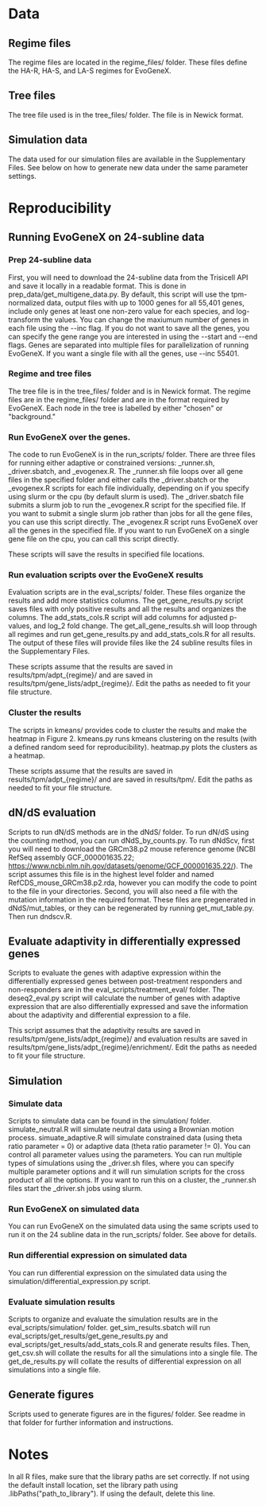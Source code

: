 # Data

## Regime files

The regime files are located in the regime_files/ folder. These files define the HA-R, HA-S, and LA-S regimes for EvoGeneX.

## Tree files

The tree file used is in the tree_files/ folder. The file is in Newick format.

## Simulation data

The data used for our simulation files are available in the Supplementary Files. See below on how to generate new data under the same parameter settings.

# Reproducibility

## Running EvoGeneX on 24-subline data

### Prep 24-subline data

First, you will need to download the 24-subline data from the Trisicell API and save it locally in a readable format. This is done in prep_data/get_multigene_data.py. By default, this script will use the tpm-normalized data, output files with up to 1000 genes for all 55,401 genes, include only genes at least one non-zero value for each species, and log-transform the values. You can change the maxiumum number of genes in each file using the --inc flag. If you do not want to save all the genes, you can specify the gene range you are interested in using the --start and --end flags. Genes are separated into multiple files for parallelization of running EvoGeneX. If you want a single file with all the genes, use --inc 55401.

### Regime and tree files

The tree file is in the tree_files/ folder and is in Newick format. The regime files are in the regime_files/ folder and are in the format required by EvoGeneX. Each node in the tree is labelled by either "chosen" or "background."

### Run EvoGeneX over the genes.

The code to run EvoGeneX is in the run_scripts/ folder. There are three files for running either adaptive or constrained versions: _runner.sh, _driver.sbatch, and _evogenex.R. The _runner.sh file loops over all gene files in the specified folder and either calls the _driver.sbatch or the _evogenex.R scripts for each file individually, depending on if you specify using slurm or the cpu (by default slurm is used). The _driver.sbatch file submits a slurm job to run the _evogenex.R script for the specified file. If you want to submit a single slurm job rather than jobs for all the gene files, you can use this script directly. The _evogenex.R script runs EvoGeneX over all the genes in the specified file. If you want to run EvoGeneX on a single gene file on the cpu, you can call this script directly.

These scripts will save the results in specified file locations.

### Run evaluation scripts over the EvoGeneX results

Evaluation scripts are in the eval_scripts/ folder. These files organize the results and add more statistics columns. The get_gene_results.py script saves files with only positive results and all the results and organizes the columns. The add_stats_cols.R script will add columns for adjusted p-values, and log_2 fold change. The get_all_gene_results.sh will loop through all regimes and run get_gene_results.py and add_stats_cols.R for all results. The output of these files will provide files like the 24 subline results files in the Supplementary Files.

These scripts assume that the results are saved in results/tpm/adpt_{regime}/ and are saved in results/tpm/gene_lists/adpt_{regime}/. Edit the paths as needed to fit your file structure.

### Cluster the results

The scripts in kmeans/ provides code to cluster the results and make the heatmap in Figure 2. kmeans.py runs kmeans clustering on the results (with a defined random seed for reproducibility). heatmap.py plots the clusters as a heatmap.

These scripts assume that the results are saved in results/tpm/adpt_{regime}/ and are saved in results/tpm/. Edit the paths as needed to fit your file structure.


## dN/dS evaluation

Scripts to run dN/dS methods are in the dNdS/ folder. To run dN/dS using the counting method, you can run dNdS_by_counts.py. To run dNdScv, first you will need to download the GRCm38.p2 mouse reference genome (NCBI RefSeq assembly GCF_000001635.22; https://www.ncbi.nlm.nih.gov/datasets/genome/GCF_000001635.22/). The script assumes this file is in the highest level folder and named RefCDS_mouse_GRCm38.p2.rda, however you can modify the code to point to the file in your directories. Second, you will also need a file with the mutation information in the required format. These files are pregenerated in dNdS/mut_tables, or they can be regenerated by running get_mut_table.py. Then run dndscv.R.

## Evaluate adaptivity in differentially expressed genes

Scripts to evaluate the genes with adaptive expression within the differentially expressed genes between post-treatment responders and non-responders are in the eval_scripts/treatment_eval/ folder. The deseq2_eval.py script will calculate the number of genes with adaptive expression that are also differentially expressed and save the information about the adaptivity and differential expression to a file. 

This script assumes that the adaptivity results are saved in results/tpm/gene_lists/adpt_{regime}/ and evaluation results are saved in results/tpm/gene_lists/adpt_{regime}/enrichment/. Edit the paths as needed to fit your file structure.


## Simulation 

### Simulate data

Scripts to simulate data can be found in the simulation/ folder. simulate_neutral.R will simulate neutral data using a Brownian motion process. simuate_adaptive.R will simulate constrained data (using theta ratio parameter = 0) or adaptive data (theta ratio parameter != 0). You can control all parameter values using the parameters. You can run multiple types of simulations using the _driver.sh files, where you can specify multiple parameter options and it will run simulation scripts for the cross product of all the options. If you want to run this on a cluster, the _runner.sh files start the _driver.sh jobs using slurm.

### Run EvoGeneX on simulated data

You can run EvoGeneX on the simulated data using the same scripts used to run it on the 24 subline data in the run_scripts/ folder. See above for details.

### Run differential expression on simulated data

You can run differential expression on the simulated data using the simulation/differential_expression.py script. 

### Evaluate simulation results

Scripts to organize and evaluate the simulation results are in the eval_scripts/simulation/ folder. get_sim_results.sbatch will run eval_scripts/get_results/get_gene_results.py and eval_scripts/get_results/add_stats_cols.R and generate results files. Then, get_csv.sh will collate the results for all the simulations into a single file. The get_de_results.py will collate the results of differential expression on all simulations into a single file.


## Generate figures

Scripts used to generate figures are in the figures/ folder. See readme in that folder for further information and instructions.

# Notes

In all R files, make sure that the library paths are set correctly. If not using the default install location, set the library path using .libPaths("path_to_library"). If using the default, delete this line.